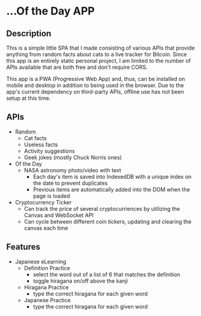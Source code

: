 # ...Of the Day APP

## Description
This is a simple little SPA that I made consisting of various APIs that provide anything from random facts about cats to a live tracker for Bitcoin. Since this app is an entirely static personal project, I am limited to the number of APIs available that are both free and don't require CORS.

This app is a PWA (Progressive Web App) and, thus, can be installed on mobile and desktop in addition to being used in the browser. Due to the app's current dependency on third-party APIs, offline use has not been setup at this time.

## APIs
- Random
    - Cat facts
    - Useless facts
    - Activity suggestions
    - Geek jokes (mostly Chuck Norris ones)
- Of the Day
    - NASA astronomy photo/video with text
        -  Each day's item is saved into IndexedDB with a unique index on the date to prevent duplicates
        -  Previous items are automatically added into the DOM when the page is loaded
- Cryptocurrency Ticker
    - Can track the price of several cryptocurriences by utilizing the Canvas and WebSocket API
    - Can cycle between different coin tickers, updating and clearing the canvas each time

## Features
- Japanese eLearning
    - Definition Practice
        - select the word out of a list of 6 that matches the definition
        - toggle hiragana on/off above the kanji
    - Hiragana Practice
        - type the correct hiragana for each given word
    - Japanese Practice
        - type the correct hiragana for each given word
